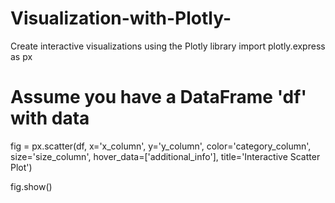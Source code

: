 # Visualization-with-Plotly-
Create interactive visualizations using the Plotly library
import plotly.express as px

# Assume you have a DataFrame 'df' with data

fig = px.scatter(df, x='x_column', y='y_column', color='category_column', size='size_column',
                 hover_data=['additional_info'], title='Interactive Scatter Plot')

fig.show()
